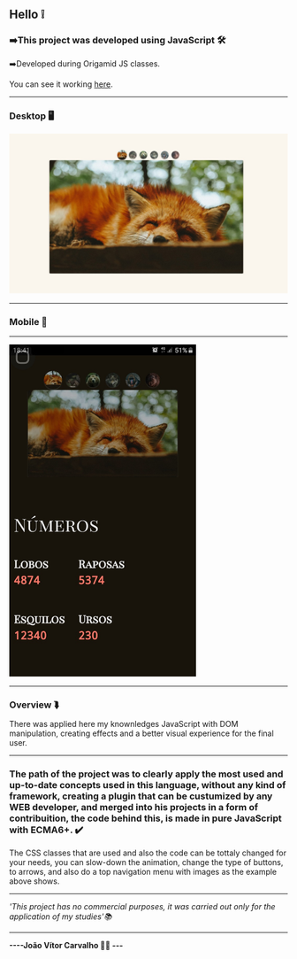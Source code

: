 <h2>Hello ❕</h2>
<h3>➡️This project was developed using <strong>JavaScript</strong> 🛠️</h3>
<p>➡️Developed during Origamid JS classes.</p>
<p>You can see it working <a href="https://joaodosantoscdev.github.io/animais-fantasticos/animais-fantasticos/" target="_blank" alt="animais-fantasticos">here</a>.</p>
<hr>
<h3>Desktop 🖥️</h3>
<img src="imgs-readme/slide.jpg"></img>
<hr>
<h3>Mobile 📱</h3>
<hr>
<img height="600px" src="imgs-readme/slide-mobile.jpg"></img>
<hr>
<h3>Overview ⮯</h3>
<p> There was applied here my knownledges JavaScript with DOM manipulation, creating effects and a better visual experience for the final user.</p>
<hr>
<h3>The path of the project was to clearly apply the most used and up-to-date concepts used in this language, without any kind of framework, creating a plugin that can be custumized by any WEB developer, and merged into his projects in a form of contribuition, the code behind this, is made in pure JavaScript with ECMA6+. ✔️</h3>
<p>The CSS classes that are used and also the code can be tottaly changed for your needs, you can slow-down the animation, change the type of buttons, to arrows, and also do a top navigation menu with images as the example above shows.</p>
<hr>
<em>'This project has no commercial purposes, it was carried out only for the application of my studies'📚</em>
<hr>
<strong>----João Vítor Carvalho 👨‍💻 ---</strong>
